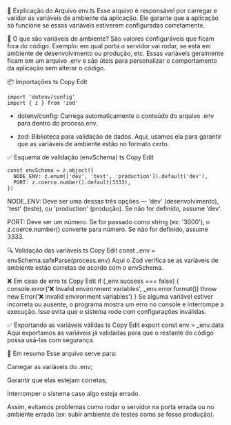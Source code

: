 📄 Explicação do Arquivo env.ts
Esse arquivo é responsável por carregar e validar as variáveis de ambiente da aplicação. Ele garante que a aplicação só funcione se essas variáveis estiverem configuradas corretamente.

🤔 O que são variáveis de ambiente?
São valores configuráveis que ficam fora do código. Exemplo: em qual porta o servidor vai rodar, se está em ambiente de desenvolvimento ou produção, etc.
Essas variáveis geralmente ficam em um arquivo .env e são úteis para personalizar o comportamento da aplicação sem alterar o código.

📦 Importações
ts
Copy
Edit
```
import 'dotenv/config'
import { z } from 'zod'
```
- dotenv/config: Carrega automaticamente o conteúdo do arquivo .env para dentro do process.env.

- zod: Biblioteca para validação de dados. Aqui, usamos ela para garantir que as variáveis de ambiente estão no formato certo.

✅ Esquema de validação (envSchema)
ts
Copy
Edit
```
const envSchema = z.object({
  NODE_ENV: z.enum(['dev', 'test', 'production']).default('dev'),
  PORT: z.coerce.number().default(3333),
})
```
NODE_ENV: Deve ser uma dessas três opções — 'dev' (desenvolvimento), 'test' (teste), ou 'production' (produção). Se não for definido, assume 'dev'.

PORT: Deve ser um número. Se for passado como string (ex: '3000'), o z.coerce.number() converte para número. Se não for definido, assume 3333.

🔍 Validação das variáveis
ts
Copy
Edit
const _env = envSchema.safeParse(process.env)
Aqui o Zod verifica se as variáveis de ambiente estão corretas de acordo com o envSchema.

❌ Em caso de erro
ts
Copy
Edit
if (_env.success === false) {
  console.error('❌ Invalid environment variables', _env.error.format())
  throw new Error('❌ Invalid environment variables')
}
Se alguma variável estiver incorreta ou ausente, o programa mostra um erro no console e interrompe a execução. Isso evita que o sistema rode com configurações inválidas.

✅ Exportando as variáveis válidas
ts
Copy
Edit
export const env = _env.data
Aqui exportamos as variáveis já validadas para que o restante do código possa usá-las com segurança.

🧠 Em resumo
Esse arquivo serve para:

Carregar as variáveis do .env;

Garantir que elas estejam corretas;

Interromper o sistema caso algo esteja errado.

Assim, evitamos problemas como rodar o servidor na porta errada ou no ambiente errado (ex: subir ambiente de testes como se fosse produção).
